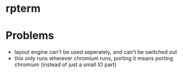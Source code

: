 # rpterm

# Problems

* layout engine can't be used seperately, and can't be switched out
* this only runs wherever chromium runs, porting it means porting chromium
  (instead of just a small IO part)

